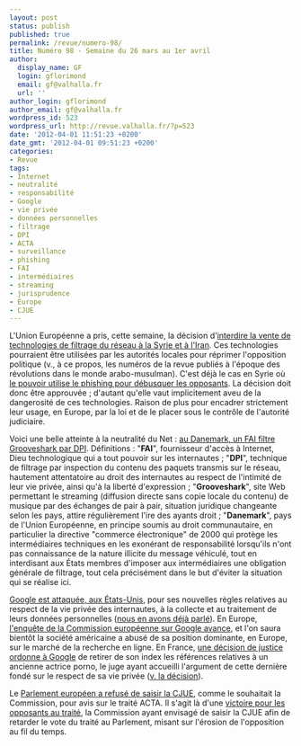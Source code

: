 ```yaml
---
layout: post
status: publish
published: true
permalink: /revue/numero-98/
title: Numéro 98 - Semaine du 26 mars au 1er avril
author:
  display_name: GF
  login: gflorimond
  email: gf@valhalla.fr
  url: ''
author_login: gflorimond
author_email: gf@valhalla.fr
wordpress_id: 523
wordpress_url: http://revue.valhalla.fr/?p=523
date: '2012-04-01 11:51:23 +0200'
date_gmt: '2012-04-01 09:51:23 +0200'
categories:
- Revue
tags:
- Internet
- neutralité
- responsabilité
- Google
- vie privée
- données personnelles
- filtrage
- DPI
- ACTA
- surveillance
- phishing
- FAI
- intermédiaires
- streaming
- jurisprudence
- Europe
- CJUE
---
```

L'Union Européenne a pris, cette semaine, la décision d'<a href="http://www.numerama.com/magazine/22129-l-europe-interdit-la-vente-d-outils-de-filtrage-et-de-surveillance-a-l-iran.html">interdire la vente de technologies de filtrage du réseau à la Syrie et à l'Iran</a>. Ces technologies pourraient être utilisées par les autorités locales pour réprimer l'opposition politique (v., à ce propos, les numéros de la revue publiés à l'époque des révolutions dans le monde arabo-musulman). C'est déjà le cas en Syrie où <a href="http://www.numerama.com/magazine/22197-du-phishing-pour-identifier-les-opposants-a-bachar-el-assad.html">le pouvoir utilise le phishing pour débusquer les opposants</a>. La décision doit donc être approuvée ; d'autant qu'elle vaut implicitement aveu de la dangerosité de ces technologies. Raison de plus pour encadrer strictement leur usage, en Europe, par la loi et de le placer sous le contrôle de l'autorité judiciaire.

<p>Voici une belle atteinte à la neutralité du Net : <a href="http://www.numerama.com/magazine/22100-grooveshark-bloque-par-dpi-par-un-fai-danois.html">au Danemark, un FAI filtre Grooveshark par DPI</a>. Définitions : "<strong>FAI</strong>", fournisseur d'accès à Internet, Dieu technologique qui a tout pouvoir sur les internautes ; "<strong>DPI</strong>", technique de filtrage par inspection du contenu des paquets transmis sur le réseau, hautement attentatoire au droit des internautes au respect de l'intimité de leur vie privée, ainsi qu'à la liberté d'expression ; "<strong>Grooveshark</strong>", site Web permettant le streaming (diffusion directe sans copie locale du contenu) de musique par des échanges de pair à pair, situation juridique changeante selon les pays, attire régulièrement l'ire des ayants droit ; "<strong>Danemark</strong>", pays de l'Union Européenne, en principe soumis au droit communautaire, en particulier la directive "commerce électronique" de 2000 qui protège les intermédiaires techniques en les exonérant de responsabilité lorsqu'ils n'ont pas connaissance de la nature illicite du message véhiculé, tout en interdisant aux États membres d'imposer aux intermédiaires une obligation générale de filtrage, tout cela précisément dans le but d'éviter la situation qui se réalise ici.</p>
<p><a href="http://www.numerama.com/magazine/22122-google-attaque-en-justice-pour-ses-nouvelles-regles-de-confidentialite.html">Google est attaquée, aux États-Unis</a>, pour ses nouvelles règles relatives au respect de la vie privée des internautes, à la collecte et au traitement de leurs données personnelles (<a href="http://revue.valhalla.fr/numeros/94/">nous en avons déjà parlé</a>). En Europe, <a href="http://www.numerama.com/magazine/22188-abus-de-position-dominante-de-google-bruxelles-rendrait-une-decision-en-avril.html">l'enquête de la Commission européenne sur Google avance</a>, et l'on saura bientôt la société américaine a abusé de sa position dominante, en Europe, sur le marché de la recherche en ligne. En France, <a href="http://www.numerama.com/magazine/22105-google-condamne-a-effacer-de-son-index-le-passe-d-une-ex-actrice-x.html">une décision de justice ordonne à Google</a> de retirer de son index les références relatives à un ancienne actrice porno, le juge ayant accueilli l'argument de cette dernière fondé sur le respect de sa vie privée (<a href="http://www.legalis.net/spip.php?page=jurisprudence-decision&amp;id_article=3362">v. la décision</a>).</p>
<p>Le <a href="http://www.numerama.com/magazine/22152-acta-la-saisine-de-la-cjue-rejetee-en-commission-parlementaire.html">Parlement européen a refusé de saisir la CJUE</a>, comme le souhaitait la Commission, pour avis sur le traité ACTA. Il s'agit là d'une <a href="http://www.laquadrature.net/fr/le-parlement-europeen-votera-sans-delai-sur-lacta">victoire pour les opposants au traité</a>, la Commission ayant envisagé de saisir la CJUE afin de retarder le vote du traité au Parlement, misant sur l'érosion de l'opposition au fil du temps.</p>
